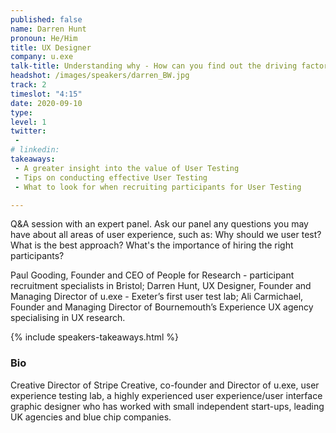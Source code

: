 ```yaml
---
published: false
name: Darren Hunt
pronoun: He/Him
title: UX Designer 
company: u.exe
talk-title: Understanding why - How can you find out the driving factors behind your customers’ decisions?
headshot: /images/speakers/darren_BW.jpg
track: 2
timeslot: "4:15"
date: 2020-09-10
type: 
level: 1
twitter:
 - 
# linkedin: 
takeaways:
 - A greater insight into the value of User Testing
 - Tips on conducting effective User Testing
 - What to look for when recruiting participants for User Testing

---
```


<p>Q&A session with an expert panel. Ask our panel any questions you may have about all areas of user experience, such as: Why should we user test? What is the best approach? What's the importance of hiring the right participants?
 
Paul Gooding, Founder and CEO of People for Research - participant recruitment specialists in Bristol; 
Darren Hunt, UX Designer, Founder and Managing Director of u.exe - Exeter’s first user test lab; 
Ali Carmichael, Founder and Managing Director of Bournemouth’s Experience UX agency specialising in UX research.
</p>

{% include speakers-takeaways.html %}

<h3>Bio</h3>
<p>Creative Director of Stripe Creative, co-founder and Director of u.exe, user experience testing lab, a highly experienced user experience/user interface graphic designer who has worked with small independent start-ups, leading UK agencies and blue chip companies.</p>